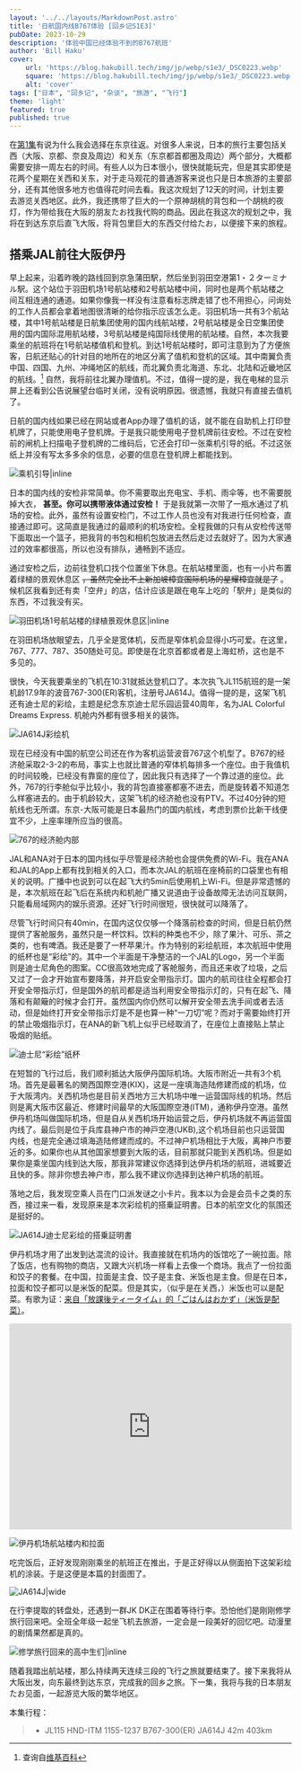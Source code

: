 ```yaml
---
layout: '../../layouts/MarkdownPost.astro'
title: '日航国内线B767体验 [回乡记S1E3]'
pubDate: 2023-10-29
description: '体验中国已经体验不到的B767航班'
author: 'Bill Haku'
cover:
    url: 'https://blog.hakubill.tech/img/jp/webp/s1e3/_DSC0223.webp'
    square: 'https://blog.hakubill.tech/img/jp/webp/s1e3/_DSC0223.webp'
    alt: 'cover'
tags: ["日本", "回乡记", "杂谈", "旅游", "飞行"]
theme: 'light'
featured: true
published: true
---
```


在[第1集](https://blog.hakubill.tech/posts/japan_s1e1)有说为什么我会选择在东京往返。对很多人来说，日本的旅行主要包括关西（大阪、京都、奈良及周边）和关东（东京都首都圈及周边）两个部分，大概都需要安排一周左右的时间。有些人以为日本很小，很快就能玩完，但是其实即使是花两个星期在关西和关东，对于走马观花的普通游客来说也只是日本旅游的主要部分，还有其他很多地方也值得花时间去看。我这次规划了12天的时间，计划主要去游览关西地区。此外，我还携带了巨大的一个原神胡桃的背包和一个胡桃的夜灯，作为带给我在大阪的朋友たお找我代购的商品。因此在我这次的规划之中，我将在到达东京后直飞大阪，将背包里巨大的东西交付给たお，以便接下来的旅程。

## 搭乘JAL前往大阪伊丹

早上起来，沿着昨晚的路线回到京急蒲田駅，然后坐到羽田空港第1・２ターミナル駅。这个站位于羽田机场1号航站楼和2号航站楼中间，同时也是两个航站楼之间互相连通的通道。如果你像我一样没有注意看标志牌走错了也不用担心，问询处的工作人员都会拿着地图很清晰的给你指示应该怎么走。羽田机场一共有3个航站楼，其中1号航站楼是日航集团使用的国内线航站楼，2号航站楼是全日空集团使用的国内国际混用航站楼，3号航站楼是纯国际线使用的航站楼。自然，本次我要乘坐的航班将在1号航站楼值机和登机。到达1号航站楼时，即可注意到为了方便旅客，日航还贴心的针对目的地所在的地区分离了值机和登机的区域。其中南翼负责中国、四国、九州、冲绳地区的航线，而北翼负责北海道、东北、北陆和近畿地区的航线。[^1] 自然，我将前往北翼办理值机。不过，值得一提的是，我在电梯的显示屏上还看到公告说展望台临时关闭，没有说明原因。很遗憾，我就只有直接去值机了。

日航的国内线如果已经在网站或者App办理了值机的话，就不能在自助机上打印登机牌了，只能使用电子登机牌。于是我只能使用电子登机牌前往安检。不过在安检前的闸机上扫描电子登机牌的二维码后，它还会打印一张乘机引导的纸。不过这张纸上并没有写太多多余的信息，必要的信息在登机牌上都能找到。

![乘机引导|inline](https://blog.hakubill.tech/img/jp/webp/s1e3/IMG_9885.webp)

日本的国内线的安检非常简单。你不需要取出充电宝、手机、雨伞等，也不需要脱掉大衣， **甚至。你可以携带液体通过安检！** 于是我就第一次带了一瓶水通过了机场的安检。此外，虽然有设置安检门，不过工作人员也没有对我进行任何检查，直接通过即可。这简直是我通过的最顺利的机场安检。全程我做的只有从安检传送带下面取出一个篮子，把我背的书包和相机包放进去然后走过去就好了。因为大家通过的效率都很高，所以也没有排队，通畅到不适应。

通过安检之后，边前往登机口找个位置坐下休息。在航站楼里面，也有一小片布置着绿植的景观休息区 ~~，虽然完全比不上新加坡樟宜国际机场的星耀樟宜就是了~~ 。候机区我看到还有卖「空弁」的店，估计应该是跟在电车上吃的「駅弁」是类似的东西，不过我没有买。

![羽田机场1号航站楼的绿植景观休息区|inline](https://blog.hakubill.tech/img/jp/webp/s1e3/IMG_9887.webp)

在羽田机场放眼望去，几乎全是宽体机，反而是窄体机会显得小巧可爱。在这里，767、777、787、350随处可见。即使是在北京首都或者是上海虹桥，这也是不多见的。

很快，今天我要乘坐的飞机在10:31就抵达登机口了。本次执飞JL115航班的是一架机龄17.9年的波音767-300(ER)客机，注册号JA614J。值得一提的是，这架飞机还有迪士尼的彩绘，主题是纪念东京迪士尼乐园运营40周年，名为JAL Colorful Dreams Express. 机舱内外都有很多相关的装饰。

![JA614J彩绘机](https://blog.hakubill.tech/img/jp/webp/s1e3/_DSC0221.webp)

现在已经没有中国的航空公司还在作为客机运营波音767这个机型了。B767的经济舱采取2-3-2的布局，事实上也就比普通的窄体机每排多一个座位。由于我值机的时间较晚，已经没有靠窗的座位了，因此我只有选择了一个靠过道的座位。此外，767的行李舱似乎比较小，我的背包直接塞都塞不进去，而是旋转着不知道怎么样塞进去的。由于机龄较大，这架飞机的经济舱也没有PTV。不过40分钟的短航线也无所谓。东京-大阪可能是日本最热门的国内航线，考虑到票价比新干线便宜不少，上座率理所应当的很高。

![767的经济舱内部](https://blog.hakubill.tech/img/jp/webp/s1e3/IMG_9892.webp)

JAL和ANA对于日本的国内线似乎尽管是经济舱也会提供免费的Wi-Fi。我在ANA和JAL的App上都有找到相关的入口，而本次JAL的航班在座椅前的口袋里也有相关的说明。广播中也说到可以在起飞大约5min后使用机上Wi-Fi。但是非常遗憾的是，本次航班在起飞后在系统内和机舱广播又说道由于设备故障无法访问互联网，只能看局域网内的娱乐资源。还好飞行时间很短，很快就可以降落了。

尽管飞行时间只有40min，在国内这仅仅够一个降落前检查的时间，但是日航仍然提供了客舱服务，虽然只是一杯饮料。饮料的种类也不少，除了果汁、可乐、茶之类的，也有啤酒。我还是要了一杯苹果汁。作为特别的彩绘航班，本次航班中使用的纸杯也是“彩绘”的。其中一个半面是干净整洁的一个JAL的Logo，另一个半面则是迪士尼角色的图案。CC很高效地完成了客舱服务，而且还来收了垃圾，之后又过了一会才开始宣布要降落，并开启安全带指示灯。国内的航司往往全程都会打开安全带指示灯，但是国外的航司都是适当利用安全带指示灯的，只有在起飞、降落和有颠簸的时候才会打开。虽然国内你仍然可以解开安全带去洗手间或者去活动，但是始终打开安全带指示灯是不是也算一种“一刀切”呢？而对于需要始终打开的禁止吸烟指示灯，在ANA的新飞机上似乎已经取消了，在座位上直接贴上禁止吸烟的贴纸。

![迪士尼“彩绘”纸杯](https://blog.hakubill.tech/img/jp/webp/s1e3/IMG_9894.webp)

在短暂的飞行过后，我们顺利抵达大阪伊丹国际机场。大阪市附近一共有3个机场。首先是最著名的関西国際空港(KIX)，这是一座填海造陆修建而成的机场，位于大阪湾内。关西机场也是目前关西地方三大机场中唯一运营国际线的机场。然后则是离大阪市区最近、修建时间最早的大阪国際空港(ITM)，通称伊丹空港。虽然伊丹机场叫做国际机场，但是自从关西机场开始运营之后，伊丹机场就不再运营国内线了。最后则是位于兵库县神户市的神戸空港(UKB),这个机场目前也只运营国内线，也是完全通过填海造陆修建而成的。不过神户机场相比于大阪，离神户市要近的多。如果你也从其他国家想要到大阪的话，目前那就只能到关西机场。但是如果你是乘坐国内线到达大阪，那我非常建议你选择到达伊丹机场的航班，进城要近且快的多。除非你想去神户市，那么我不建议你选择到达神户机场的航班。

落地之后，我发现空乘人员在门口派发谜之小卡片。我本以为会是会员卡之类的东西，接过来一看，发现原来是本次彩绘机的搭乗証明書。日本的航空文化的氛围还是挺好的。

![JA614J迪士尼彩绘的搭乗証明書](https://blog.hakubill.tech/img/jp/webp/s1e3/IMG_9898.webp)

伊丹机场才用了出发到达混流的设计。我直接就在机场内的饭馆吃了一碗拉面。除了饭店，也有购物的商店，又跟大兴机场一样看上去像一个商场。我点了一份拉面和饺子的套餐。在中国，拉面是主食、饺子是主食、米饭也是主食。但是在日本，拉面和饺子都可以是米饭的配菜。但是其实，（似乎是在关西，）米饭也可以是配菜。有歌为证：[来自「放課後ティータイム」的「ごはんはおかず」（米饭是配菜）](https://www.youtube.com/watch?v=yhYaa7YAFDs)。

<iframe width="100%" height="367" src="https://www.youtube.com/embed/yhYaa7YAFDs?si=VrhUMqcyFqU0YEYh" title="YouTube video player" frameborder="0" allow="accelerometer; autoplay; clipboard-write; encrypted-media; gyroscope; picture-in-picture; web-share" allowfullscreen></iframe>

![伊丹机场航站楼内和拉面](https://blog.hakubill.tech/img/jp/webp/s1e3/IMG_9900.webp)

吃完饭后，正好发现刚刚乘坐的航班正在推出，于是正好得以从侧面拍下这架彩绘机的涂装。于是这便是本篇的封面图了。

![JA614J|wide](https://blog.hakubill.tech/img/jp/webp/s1e3/_DSC0223.webp)

在行李提取的转盘处，还遇到一群JK DK正在围着等待行李。恐怕他们是刚刚修学旅行回来吧。全班全年级一起坐飞机去旅游，一定会是一段美好的回忆吧。动漫里的剧情果然都是真的。

![修学旅行回来的高中生们|inline](https://blog.hakubill.tech/img/jp/webp/s1e3/IMG_9904.webp)

随着我踏出航站楼，那么持续两天连续三段的飞行之旅就要结束了。接下来我将从大阪出发，向东最终到达东京，完成我的回乡之旅。下一集，我将与我的日本朋友たお见面，一起游览大阪的繁华地区。

本集行程：

> - JL115 HND-ITM 1155-1237 B767-300(ER) JA614J 42m 403km

[^1]: 查询自[维基百科](https://zh.wikipedia.org/zh-hans/東京國際機場)